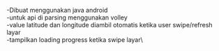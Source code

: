 -Dibuat menggunakan java android\
-untuk api di parsing menggunakan volley\
-value latitude dan longitude diambil otomatis ketika user swipe/refresh layar\
-tampilkan loading progress ketika swipe layar\
